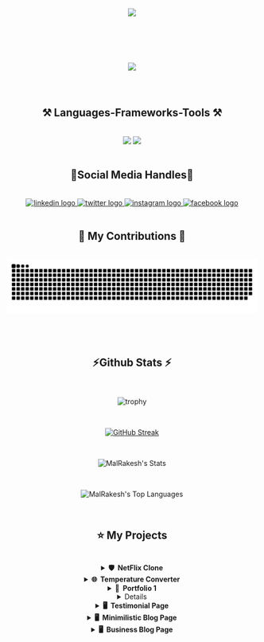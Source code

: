 <h1 align="center">
    <img src="https://readme-typing-svg.herokuapp.com/?font=Righteous&size=40&center=true&vCenter=true&width=500&height=70&color=ffffff&duration=4000&lines=🙏🏻+WELCOME+🙏🏻" />
</h1>

<br>

<h1 align="center">
    <img src="https://readme-typing-svg.herokuapp.com/?font=Righteous&size=35&center=true&vCenter=true&width=500&height=70&color=ffffff&duration=4000&lines=Hi+There!+👋;+My+name+is+Rakesh+Mal;+I'm+a+Web+Developer;+I'm+from+Mumbai+!" />
</h1>

<br/>


<h2 align="center">⚒️ Languages-Frameworks-Tools ⚒️</h2>
<br/>
<div align="center">
    <img src="https://skillicons.dev/icons?i=html,css,javascript,bootstrap,github,figma,git" />
    <img src="https://skillicons.dev/icons?i=java,php,mysql" /><br>
</div>


<br>

###

<h2 align="center">📱Social Media Handles📱</h2>
<br>
<div align="center">
  <a href="https://www.linkedin.com/in/rakeshmal" target="_blank">
    <img src="https://img.shields.io/static/v1?message=LinkedIn&logo=linkedin&label=&color=0077B5&logoColor=white&labelColor=&style=for-the-badge" height="35" alt="linkedin logo"  />
  </a>
  <a href="https://twitter.com/_rakeshmal" target="_blank">
    <img src="https://img.shields.io/static/v1?message=Twitter&logo=twitter&label=&color=1DA1F2&logoColor=white&labelColor=&style=for-the-badge" height="35" alt="twitter logo"  />
  </a>
  <a href="https://www.instagram.com/_rakeshmal" target="_blank">
    <img src="https://img.shields.io/static/v1?message=Instagram&logo=instagram&label=&color=E4405F&logoColor=white&labelColor=&style=for-the-badge" height="35" alt="instagram logo"  />
  </a>
  <a href="https://m.facebook.com/profile.php/?id=100043427834453" target="_blank">
    <img src="https://img.shields.io/static/v1?message=Facebook&logo=facebook&label=&color=1877F2&logoColor=white&labelColor=&style=for-the-badge" height="35" alt="facebook logo"  />
  </a>
</div>

<br>

<div align="center">
  <h2>🐍 My Contributions 🐍</h2>
  <br>
  <img alt="snake eating my contributions" src="https://raw.githubusercontent.com/salesp07/salesp07/output/github-contribution-grid-snake.svg" />
  <br/><br/><br/>
</div>

  <br/>


<h2 align="center">⚡Github Stats ⚡</h2>
<br>
<div align="center">

![trophy](https://github-profile-trophy.vercel.app/?username=MalRakesh&theme=onedark&column=-1)

<br>

[![GitHub Streak](https://github-readme-streak-stats-salesp07.vercel.app?user=MalRakesh&theme=highcontrast&hide_border=true&date_format=j%20M%5B%20Y%5D)](https://git.io/streak-stats)

<br>

![MalRakesh's Stats](https://github-readme-stats.vercel.app/api?username=MalRakesh&theme=highcontrast&show_icons=true&rank_icon=github&hide_border=true&count_private=true)

<br>
  
![MalRakesh's Top Languages](https://github-readme-stats.vercel.app/api/top-langs/?username=MalRakesh&theme=highcontrast&show_icons=true&hide_border=true&layout=compact)

</div>

<br/>


### <h2 align="center"> ⭐ My Projects </h2>
<br>
<div align="center">
<details>
  <summary><b>🛡️ &nbsp;NetFlix Clone</b></summary>
  <br/>
  <p align="center">
    <a href="https://github.com/MalRakesh/NetFlix-Clone">
      <img height="120px" src="https://github-readme-stats.vercel.app/api/pin/?username=MalRakesh&repo=NetFlix-Clone&theme=react&bg_color=000000&title_color=fff&icon_color=fa8b00&hide_border=true&show_icons=false" />
    </a>
  </p>
  
</details>

<details>
  <summary><b>🌐 &nbsp;Temperature Converter</b></summary>
  <br/>
  <p align="center">
    <a href="https://github.com/MalRakesh/Temperature-Converter">
      <img height="120px" src="https://github-readme-stats.vercel.app/api/pin/?username=MalRakesh&repo=Temperature-Converter&theme=react&bg_color=000000&title_color=fff&icon_color=fa8b00&hide_border=true&show_icons=false" />
    </a>
  </p>
</details>

<details>
  <summary><b>📱 &nbsp;Portfolio 1</b></summary>
  <br/>
  <p align="center">
    <a href="https://github.com/MalRakesh/Portfolio-1">
      <img height="120px" src="https://github-readme-stats.vercel.app/api/pin/?username=MalRakesh&repo=Portfolio-1&theme=react&bg_color=000000&title_color=fff&icon_color=fa8b00&hide_border=true&show_icons=false"/>
  </p>
</details>

<details>
  <summary><b>🖥️ &nbsp;Contact Page</b></summary>
  <br/>
  <p align="center">
    <a href="https://github.com/MalRakesh/Contact-Page">
      <img height="120px" src="https://github-readme-stats.vercel.app/api/pin/?username=MalRakesh&repo=Contact-Page&theme=react&bg_color=000000&title_color=fff&icon_color=fa8b00&hide_border=true&show_icons=false" />
    </a>
  </p>
</details>

<details>
  <summary><b>🖥️ &nbsp;Testimonial Page</b></summary>
  <br/>
  <p align="center">
    <a href="https://github.com/MalRakesh/Testimonial-Page">
      <img height="120px" src="https://github-readme-stats.vercel.app/api/pin/?username=MalRakesh&repo=Testimonial-Page&theme=react&bg_color=000000&title_color=fff&icon_color=fa8b00&hide_border=true&show_icons=false" />
    </a>
  </p>
</details>

<details>
  <summary><b>🖥️ &nbsp;Minimilistic Blog Page</b></summary>
  <br/>
  <p align="center">
    <a href="https://github.com/MalRakesh/Minimilistic-Blog-Card">
      <img height="120px" src="https://github-readme-stats.vercel.app/api/pin/?username=MalRakesh&repo=Minimilistic-Blog-Card&theme=react&bg_color=000000&title_color=fff&icon_color=fa8b00&hide_border=true&show_icons=false" />
    </a>
  </p>
</details>

<details>
  <summary><b>🖥️ &nbsp;Business Blog Page</b></summary>
  <br/>
  <p align="center">
    <a href="https://github.com/MalRakesh/Business-Blog-Card">
      <img height="120px" src="https://github-readme-stats.vercel.app/api/pin/?username=MalRakesh&repo=Business-Blog-Card&theme=react&bg_color=000000&title_color=fff&icon_color=fa8b00&hide_border=true&show_icons=false" />
    </a>
  </p>
</details>

</div>
